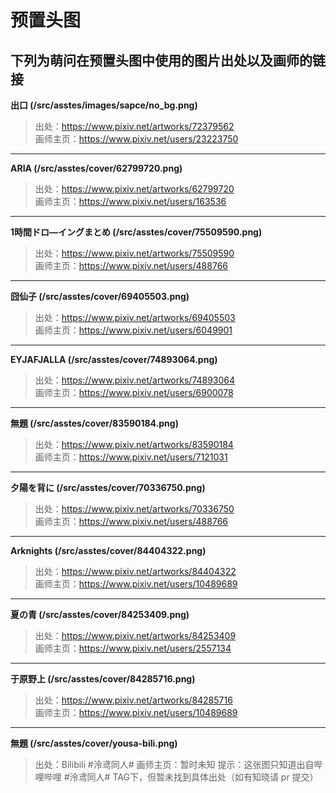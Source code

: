 # 预置头图
## 下列为萌问在预置头图中使用的图片出处以及画师的链接

**出口 (/src/asstes/images/sapce/no_bg.png)**
> 出处：https://www.pixiv.net/artworks/72379562<br>
画师主页：https://www.pixiv.net/users/23223750

---

**ARIA (/src/asstes/cover/62799720.png)**
> 出处：https://www.pixiv.net/artworks/62799720<br>
画师主页：https://www.pixiv.net/users/163536

---

**1時間ドロ―イングまとめ (/src/asstes/cover/75509590.png)**
> 出处：https://www.pixiv.net/artworks/75509590<br>
画师主页：https://www.pixiv.net/users/488766

---

**囧仙子 (/src/asstes/cover/69405503.png)**
> 出处：https://www.pixiv.net/artworks/69405503<br>
画师主页：https://www.pixiv.net/users/6049901

---

**EYJAFJALLA (/src/asstes/cover/74893064.png)**
> 出处：https://www.pixiv.net/artworks/74893064<br>
画师主页：https://www.pixiv.net/users/6900078


---

**無題 (/src/asstes/cover/83590184.png)**
> 出处：https://www.pixiv.net/artworks/83590184<br>
画师主页：https://www.pixiv.net/users/7121031


---

**夕陽を背に (/src/asstes/cover/70336750.png)**
> 出处：https://www.pixiv.net/artworks/70336750<br>
画师主页：https://www.pixiv.net/users/488766


---

**Arknights (/src/asstes/cover/84404322.png)**
> 出处：https://www.pixiv.net/artworks/84404322<br>
画师主页：https://www.pixiv.net/users/10489689


---

**夏の青 (/src/asstes/cover/84253409.png)**
> 出处：https://www.pixiv.net/artworks/84253409<br>
画师主页：https://www.pixiv.net/users/2557134


---

**于原野上 (/src/asstes/cover/84285716.png)**
> 出处：https://www.pixiv.net/artworks/84285716<br>
画师主页：https://www.pixiv.net/users/10489689


---

**無題 (/src/asstes/cover/yousa-bili.png)**
> 出处：Bilibili #泠鸢同人#
画师主页：暂时未知
提示：这张图只知道出自哔哩哔哩 #泠鸢同人# TAG下，但暂未找到具体出处（如有知晓请 pr 提交）
